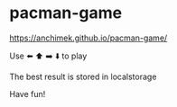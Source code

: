 # pacman-game

https://anchimek.github.io/pacman-game/

Use ⬅️ ⬆️ ➡️ ⬇️ to play

The best result is stored in localstorage

Have fun!
